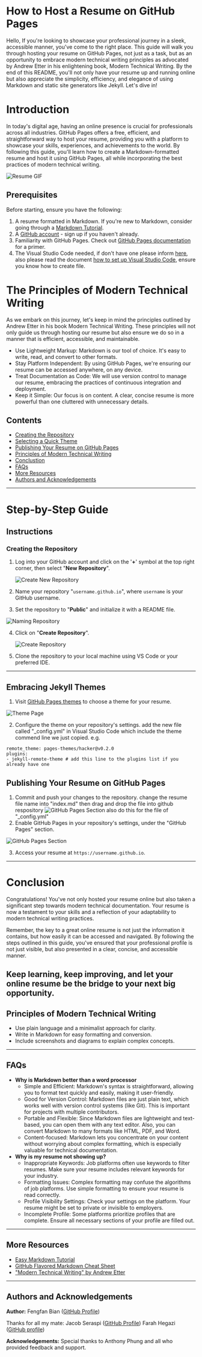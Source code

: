 # How to Host a Resume on GitHub Pages

Hello,  If you're looking to showcase your professional journey in a sleek, accessible manner, you've come to the right place. This guide will walk you through hosting your resume on GitHub Pages, not just as a task, but as an opportunity to embrace modern technical writing principles as advocated by Andrew Etter in his enlightening book, Modern Technical Writing. By the end of this README, you'll not only have your resume up and running online but also appreciate the simplicity, efficiency, and elegance of using Markdown and static site generators like Jekyll. Let's dive in!

# Introduction

In today's digital age, having an online presence is crucial for professionals across all industries. GitHub Pages offers a free, efficient, and straightforward way to host your resume, providing you with a platform to showcase your skills, experiences, and achievements to the world. By following this guide, you'll learn how to create a Markdown-formatted resume and host it using GitHub Pages, all while incorporating the best practices of modern technical writing.

![Resume GIF](Gifs/myResume.gif)

## Prerequisites

Before starting, ensure you have the following:

1. A resume formatted in Markdown. If you're new to Markdown, consider going through a [Markdown Tutorial](https://www.markdowntutorial.com/).
2. A [GitHub account](https://github.com/signup) - sign up if you haven't already.
3. Familiarity with GitHub Pages. Check out [GitHub Pages documentation](https://pages.github.com/) for a primer.
4. The Visual Studio Code needed, if don't have one please inform [here](https://code.visualstudio.com/), also please read the document [how to set up Visual Studio Code](https://code.visualstudio.com/docs), ensure you know how to create file.

# The Principles of Modern Technical Writing

As we embark on this journey, let's keep in mind the principles outlined by Andrew Etter in his book Modern Technical Writing. These principles will not only guide us through hosting our resume but also ensure we do so in a manner that is efficient, accessible, and maintainable.

  *  Use Lightweight Markup: Markdown is our tool of choice. It's easy to write, read, and convert to other formats.
  *  Stay Platform Independent: By using GitHub Pages, we're ensuring our resume can be accessed anywhere, on any device.
  *  Treat Documentation as Code: We will use version control to manage our resume, embracing the practices of continuous integration and deployment.
  *   Keep it Simple: Our focus is on content. A clear, concise resume is more powerful than one cluttered with unnecessary details.

## Contents

- [Creating the Repository](#creating-the-repository)
- [Selecting a Quick Theme](#embracing-jekyll-themes)
- [Publishing Your Resume on GitHub Pages](#publishing-your-resume-on-github-pages)
- [Principles of Modern Technical Writing](#principles-of-modern-technical-writing)
- [Conclustion](#conclusion)
- [FAQs](#faqs)
- [More Resources](#more-resources)
- [Authors and Acknowledgements](#authors-and-acknowledgements)


---
# Step-by-Step Guide

## Instructions

### Creating the Repository

1. Log into your GitHub account and click on the '**+**' symbol at the top right corner, then select "**New Repository**".
   
   ![Create New Repository](Gifs/clickRepository.gif)

2. Name your repository "`username.github.io`", where `username` is your GitHub username.
   
3. Set the repository to "**Public**" and initialize it with a README file.
   
  ![Naming Repository](Gifs/createRepository.gif)

4. Click on "**Create Repository**".
   
   ![Create Repository](Gifs/createre.jpg)

5. Clone the repository to your local machine using VS Code or your preferred IDE.

---


## Embracing Jekyll Themes

1. Visit [GitHub Pages themes](https://pages.github.com/themes/) to choose a theme for your resume.

![Theme Page](Gifs/themepage.gif)

2. Configure the theme on your repository's settings.
add the new file called "_config.yml" in Visual Studio Code which include the theme commend line we just copied. e.g.
```
remote_theme: pages-themes/hacker@v0.2.0
plugins:
- jekyll-remote-theme # add this line to the plugins list if you already have one
```


## Publishing Your Resume on GitHub Pages

1. Commit and push your changes to the repository.
change the resume file name into "index.md" then drag and drop the file into github respository
![GitHub Pages Section](Gifs/commit&push.gif)
also do this for the file of "_config.yml"
2. Enable GitHub Pages in your repository's settings, under the "GitHub Pages" section.

![GitHub Pages Section](Gifs/hostpage.gif)

3. Access your resume at `https://username.github.io`.

---

# Conclusion
Congratulations! You've not only hosted your resume online but also taken a significant step towards modern technical documentation. Your resume is now a testament to your skills and a reflection of your adaptability to modern technical writing practices.

Remember, the key to a great online resume is not just the information it contains, but how easily it can be accessed and navigated. By following the steps outlined in this guide, you've ensured that your professional profile is not just visible, but also presented in a clear, concise, and accessible manner.

Keep learning, keep improving, and let your online resume be the bridge to your next big opportunity.
---

## Principles of Modern Technical Writing

- Use plain language and a minimalist approach for clarity.
- Write in Markdown for easy formatting and conversion.
- Include screenshots and diagrams to explain complex concepts.

---

## FAQs

- **Why is Markdown better than a word processor**     
    * Simple and Efficient: Markdown's syntax is straightforward, allowing you to format text quickly and easily, making it user-friendly.
    * Good for Version Control: Markdown files are just plain text, which works well with version control systems (like Git). This is important for projects with multiple contributors.
    * Portable and Flexible: Since Markdown files are lightweight and text-based, you can open them with any text editor. Also, you can convert Markdown to many formats like HTML, PDF, and Word.
    * Content-focused: Markdown lets you concentrate on your content without worrying about complex formatting, which is especially valuable for technical documentation.
- **Why is my resume not showing up?** 
    * Inappropriate Keywords: Job platforms often use keywords to filter resumes. Make sure your resume includes relevant keywords for your industry.
    * Formatting Issues: Complex formatting may confuse the algorithms of job platforms. Use simple formatting to ensure your resume is read correctly.
    * Profile Visibility Settings: Check your settings on the platform. Your resume might be set to private or invisible to employers.
    * Incomplete Profile: Some platforms prioritize profiles that are complete. Ensure all necessary sections of your profile are filled out.

---

## More Resources

- [Easy Markdown Tutorial](https://www.markdowntutorial.com)
- [GitHub Flavored Markdown Cheat Sheet](https://guides.github.com/pdfs/markdown-cheatsheet-online.pdf)
- ["Modern Technical Writing" by Andrew Etter](https://www.amazon.com/Modern-Technical-Writing-Introduction-Documentation-ebook/dp/B01A2QL9SS)

---

## Authors and Acknowledgements

**Author:** Fengfan Bian ([GitHub Profile](https://github.com/Fyfe-c))

Thanks for all my mate:
Jacob Seraspi ([GitHub Profile](https://github.com/jacobseraspi))
Farah Hegazi ([GitHub profile](https://github.com/farahhegazi))

**Acknowledgements:** Special thanks to Anthony Phung and all who provided feedback and support.

